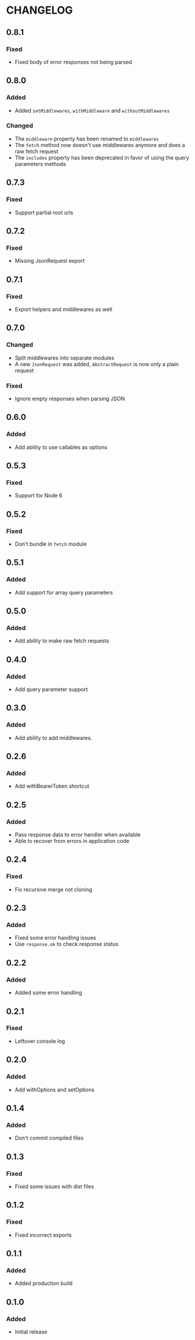 # CHANGELOG

## 0.8.1
### Fixed
- Fixed body of error responses not being parsed

## 0.8.0
### Added
- Added `setMiddlewares`, `withMiddleware` and `withoutMiddlewares`

### Changed
- The `middleware` property has been renamed to `middlewares`
- The `fetch` method now doesn't use middlewares anymore and does a raw fetch request
- The `includes` property has been deprecated in favor of using the query parameters methods

## 0.7.3
### Fixed
- Support partial root urls

## 0.7.2
### Fixed
- Missing JsonRequest export

## 0.7.1
### Fixed
- Export helpers and middlewares as well

## 0.7.0
### Changed
- Split middlewares into separate modules
- A new `JsonRequest` was added, `AbstractRequest` is now only a plain request

### Fixed
- Ignore empty responses when parsing JSON

## 0.6.0
### Added
- Add ability to use callables as options

## 0.5.3
### Fixed
- Support for Node 6

## 0.5.2
### Fixed
- Don't bundle in `fetch` module

## 0.5.1
### Added
- Add support for array query parameters

## 0.5.0
### Added
- Add ability to make raw fetch requests

## 0.4.0
### Added
- Add query parameter support

## 0.3.0
### Added
- Add ability to add middlewares.

## 0.2.6
### Added
- Add withBearerToken shortcut

## 0.2.5
### Added
- Pass response data to error handler when available
- Able to recover from errors in application code

## 0.2.4
### Fixed
- Fix recursive merge not cloning

## 0.2.3
### Added
- Fixed some error handling issues
- Use `response.ok` to check response status

## 0.2.2
### Added
- Added some error handling

## 0.2.1
### Fixed
- Leftover console log

## 0.2.0
### Added
- Add withOptions and setOptions

## 0.1.4
### Added
- Don't commit compiled files

## 0.1.3
### Fixed
- Fixed some issues with dist files

## 0.1.2
### Fixed
- Fixed incorrect exports

## 0.1.1
### Added
- Added production build

## 0.1.0
### Added
- Initial release
